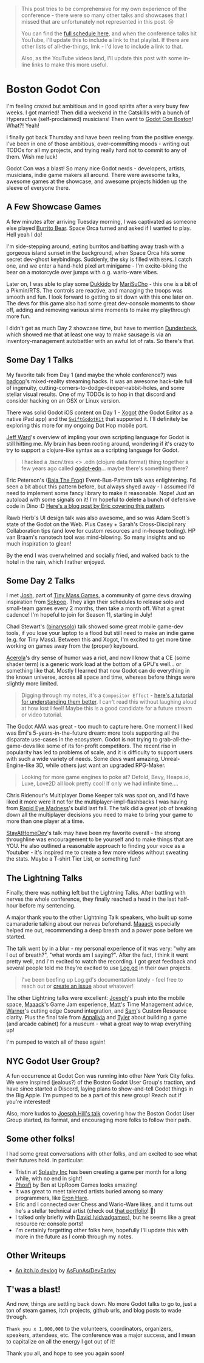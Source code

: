 > This post tries to be comprehensive for my own experience of the conference -
> there were so many other talks and showcases that I missed that are unfortunately
> not represented in this post. :cry:
>
> You can find the [full schedule
> here](https://conference.godotengine.org/2025/schedule/), and when the
> conference talks hit YouTube, I'll update this to include a link to that
> playlist. If there are other lists of all-the-things, lmk - I'd love to
> include a link to that.
>
> Also, as the YouTube videos land, I'll update this post with some in-line
> links to make this more useful.

# Boston Godot Con

I'm feeling crazed but ambitious and in good spirits after a very busy few
weeks. I got married! Then did a weekend in the Catskills with a bunch of
Hyperactive (self-proclaimed) musicians! Then went to [Godot Con
Boston](https://conference.godotengine.org/2025/)! What?! Yeah!

I finally got back Thursday and have been reeling from the positive energy. I've
been in one of those ambitious, over-committing moods - writing out TODOs for
all my projects, and trying really hard not to commit to any of them. Wish me
luck!

Godot Con was a blast! So many nice Godot nerds - developers, artists,
musicians, indie game makers all around. There were awesome talks, awesome games
at the showcase, and awesome projects hidden up the sleeve of everyone there.

## A Few Showcase Games

A few minutes after arriving Tuesday morning, I was captivated as someone else
played [Burrito Bear](https://store.steampowered.com/app/1941420/Burrito_Bear/).
Space Orca turned and asked if I wanted to play. Hell yeah I do!

I'm side-stepping around, eating burritos and batting away trash with a gorgeous
island sunset in the background, when Space Orca hits some secret dev-ghost
keybindings. Suddenly, the sky is filled with `BSP`s. I catch one, and we
enter a hand-held pixel art minigame - I'm excite-biking the bear on a
motorcycle over jumps with o.g. wario-ware vibes.

Later on, I was able to play some [Dukkido](https://store.steampowered.com/app/3186280/Dukkido/) by
[MariSuCho](https://store.steampowered.com/developer/MariSuCho) - this one is
a bit of a Pikmin/RTS. The controls are reactive, and managing the troops was
smooth and fun. I look forward to getting to sit down with this one later on.
The devs for this game also had some great dev-console moments to show off,
adding and removing various slime moments to make my playthrough more fun.

I didn't get as much Day 2 showcase time, but have to mention
[Dunderbeck](https://store.steampowered.com/app/2477750/Dunderbeck/), which
showed me that at least one way to make sausage is via an inventory-management
autobattler with an awful lot of rats. So there's that.

## Some Day 1 Talks

My favorite talk from Day 1 (and maybe the whole conference?) was
[badcop](https://www.twitch.tv/badcop_)'s mixed-reality streaming hacks. It was
an awesome hack-tale full of ingenuity,
cutting-corners-to-dodge-deeper-rabbit-holes, and some stellar visual results.
One of my TODOs is to hop in that discord and consider hacking on an OSX or
Linux version.

There was solid Godot iOS content on Day 1 - [Xogot](https://xogot.com/) (the
Godot Editor as a native iPad app) and the
[`SwiftGodotKit`](https://github.com/migueldeicaza/SwiftGodotKit) that supported
it. I'll definitely be exploring this more for my ongoing Dot Hop mobile port.

[Jeff Ward](https://www.fuzzybinary.com/index.html)'s overview of impling your
own scripting language for Godot is still hitting me. My brain has been rooting
around, wondering if it's crazy to try to support a clojure-like syntax as a
scripting language for Godot.

> I hacked a .tscn/.tres <> .edn (clojure data format) thing together a few years
> ago called [godot-edn](https://github.com/russmatney/godot-edn)... maybe
> there's something there?

Eric Peterson's ([Baja The Frog](https://linktr.ee/BajaTheFrog)) Event-Bus-Pattern talk was enlightening. I'd
seen a bit about this pattern before, but always shyed away - I assumed I'd need
to implement some fancy library to make it reasonable. Nope! Just an autoload
with some signals on it! I'm hopeful to delete a bunch of defensive code in Dino
:D [Here's a blog post by Eric covering
this pattern](https://dev.to/bajathefrog/riding-the-event-bus-in-godot-ped).

Rawb Herb's UI design talk was also awesome, and so was Adam Scott's state of
the Godot on the Web. Plus Casey + Sarah's Cross-Disciplinary Collaboration
tips (and love for custom resources and in-house tooling). HP van Braam's
nanotech tool was mind-blowing. So many insights and so much inspiration to
glean!

By the end I was overwhelmed and socially fried, and walked back to the hotel in
the rain, which I rather enjoyed.

## Some Day 2 Talks

I met [Josh](https://joshuagalecki.itch.io/), part of [Tiny Mass
Games](https://tinymassgames.itch.io/), a community of game devs drawing
inspiration from [Sokpop](https://www.sokpop.co/). They align their schedules to
release solo and small-team games every 2 months, then take a month off. What a
great cadence! I'm hopeful to join for Season 11, starting in July!

Chad Stewart's ([binarysolo](https://www.binarysolo.com/)) talk showed some
great mobile game-dev tools, if you lose your laptop to a flood but still need
to make an indie game (e.g. for Tiny Mass). Between this and Xogot, I'm excited to get more time
working on games away from the (proper) keyboard.

[Acerola](https://www.youtube.com/@acerola_t)'s dry sense of humor was a riot,
and now I know that a CE (some shader term) is a generic work load at the
bottom of a GPU's well... or something like that. Mostly I learned that now
Godot can do everything in the known universe, across all space and time,
whereas before things were slightly more limited.

> Digging through my notes, it's a `Compositor Effect` - [here's a tutorial for
> understanding them
> better](https://docs.godotengine.org/en/stable/tutorials/rendering/compositor.html).
> I can't read this without laughing aloud at how lost I feel!
> Maybe this is a good candidate for a future stream or video tutorial.

The Godot AMA was great - too much to capture here. One moment I liked was Emi's
5-years-in-the-future dream: more tools supporting all the disparate use-cases
in the ecosystem. Godot is not trying to grab-all-the-game-devs like some of
its for-profit competitors. The recent rise in popularity has led to problems
of scale, and it is difficulty to support users with such a wide variety of
needs. Some devs want amazing, Unreal-Engine-like 3D, while others just want an
upgraded RPG-Maker.

> Looking for more game engines to poke at? Defold, Bevy, Heaps.io, Luxe, Love2D all
> look pretty cool! If only we had infinite time....

Chris Ridenour's Multiplayer Dome Keeper talk was spot on, and I'd have liked it
more were it not for the multiplayer-impl-flashbacks I was having from [Rapid
Eye Madness](https://store.steampowered.com/app/3248030/Rapid_Eye_Madness/)'s
build last fall. The talk did a great job of breaking down all the multiplayer
decisions you need to make to bring your game to more than one player at a time.

[StayAtHomeDev](https://www.youtube.com/@stayathomedev)'s talk may have been my
favorite overall - the strong throughline was encouragement to be yourself and
to make things that are YOU. He also outlined a reasonable approach to finding
your voice as a Youtuber - it's inspired me to create a few more videos without
sweating the stats. Maybe a T-shirt Tier List, or something fun?

## The Lightning Talks

Finally, there was nothing left but the Lightning Talks. After battling with
nerves the whole conference, they finally reached a head in the last half-hour
before my sentencing.

A major thank you to the other Lightning Talk speakers, who built up some
camaraderie talking about our nerves beforehand.
[Maaack](https://maaack.itch.io/) especially helped me out, recommending a deep
breath and a power pose before we started.

The talk went by in a blur - my personal experience of it was very: "why am I
out of breath?", "what words am I saying?". After the fact, I think it went
pretty well, and I'm excited to watch the recording. I got great feedback and
several people told me they're excited to use
[Log.gd](https://russmatney.github.io/log.gd/#/) in their own projects.

> I've been beefing up Log.gd's documentation lately - feel free to reach out or
> [create an issue](https://github.com/russmatney/log.gd) about whatever!

The other Lightning talks were excellent: [Joesph](https://github.com/JosephHill)'s push into the mobile space,
[Maaack](https://maaack.itch.io/)'s Game Jam experience,
[Matt](https://pondersoft.itch.io/)'s Time Management advice,
[Warner](https://github.com/nonameentername)'s cutting edge Csound integration,
and [Sam](https://szunami.com/)'s Custom Resource clarity. Plus the final tale
from [Annalivia](https://annalivia.xyz/) and [Tyler](https://ambiguous.name/)
about building a game (and arcade cabinet) for a museum - what a great way to
wrap everything up!

I'm pumped to watch all of these again!

## NYC Godot User Group?

A fun occurrence at Godot Con was running into other New York City folks. We
were inspired (jealous?) of the Boston Godot User Group's traction,
and have since started a Discord, laying plans to show-and-tell Godot
things in the Big Apple. I'm pumped to be a part of this new group! Reach out if
you're interested!

Also, more kudos to [Joesph Hill's
talk](https://www.youtube.com/watch?v=hVNQp8ux1iA) covering how the Boston Godot
User Group started, its format, and encouraging more folks to follow their path.

## Some other folks!

I had some great conversations with other folks, and am excited to see what
their futures hold. In particular:

- Tristin at [Splashy Inc](https://splashy-inc.itch.io/) has been creating
  a game per month for a long while, with no end in sight!
- [Phosfi](https://store.steampowered.com/app/2625450/Phosfi/) by Ben at UpRoom
  Games looks amazing!
- It was great to meet talented artists buried among so many programmers, like
  [Eron Hare](https://eronhare.com/).
- Eric and I connected over Chess and Wario-Ware likes, and it turns out
  he's a stellar technical artist (check out [that
  portfolio](https://www.youtube.com/watch?v=c3ACqBg-yAs)! :eyes:)
- I talked only briefly with [David
  (vidvadgames)](https://linktr.ee/vidvadgames), but he seems like a great
  resource re: console ports!
- I'm certainly forgetting other folks here, hopefully I'll update this with
  more in the future as I comb through my notes.

## Other Writeups

- [An itch.io devlog](https://itch.io/blog/941196/godotcon-boston-2025) by [AsFunAs/DevEarley](https://asfunasfun.itch.io/)

## T'was a blast!

And now, things are settling back down. No more Godot talks to go to, just a ton
of steam games, itch projects, github urls, and blog posts to wade through.

`Thank you x 1,000,000` to the volunteers, coordinators, organizers, speakers,
attendees, etc. The conference was a major success, and I mean to capitalize on
all the energy I got out of it!

Thank you all, and hope to see you again soon!

